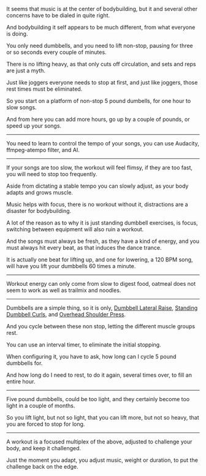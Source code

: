 It seems that music is at the center of bodybuilding,
but it and several other concerns have to be dialed in quite right.

And bodybuilding it self appears to be much different,
from what everyone is doing.

You only need dumbbells, and you need to lift non-stop,
pausing for three or so seconds every couple of minutes.

There is no lifting heavy, as that only cuts off circulation,
and sets and reps are just a myth.

Just like joggers everyone needs to stop at first,
and just like joggers, those rest times must be eliminated.

So you start on a platform of non-stop 5 pound dumbells,
for one hour to slow songs.

And from here you can add more hours, go up by a couple of pounds,
or speed up your songs.

---

You need to learn to control the tempo of your songs,
you can use Audacity, ffmpeg-atempo filter, and AI.

---

If your songs are too slow, the workout will feel flimsy,
if they are too fast, you will need to stop too frequently.

Aside from dictating a stable tempo you can slowly adjust,
as your body adapts and grows muscle.

Music helps with focus, there is no workout without it,
distractions are a disaster for bodybuilding.

A lot of the reason as to why it is just standing dumbbell exercises,
is focus, switching between equipment will also ruin a workout.

And the songs must always be fresh, as they have a kind of energy,
and you must always hit every beat, as that induces the dance trance.

It is actually one beat for lifting up, and one for lowering,
a 120 BPM song, will have you lift your dumbbells 60 times a minute.

---

Workout energy can only come from slow to digest food,
oatmeal does not seem to work as well as trailmix and noodles.

---

Dumbbells are a simple thing, so it is only,
[Dumbbell Lateral Raise][1], [Standing Dumbbell Curls][2], and [Overhead Shoulder Press][3].

And you cycle between these non stop,
letting the different muscle groups rest.

You can use an interval timer,
to eliminate the initial stopping.


When configuring it, you have to ask,
how long can I cycle 5 pound dumbbells for.

And how long do I need to rest,
to do it again, several times over, to fill an entire hour.

---

Five pound dumbbells, could be too light,
and they certainly become too light in a couple of months.

So you lift light, but not so light, that you can lift more,
but not so heavy, that you are forced to stop for long.

---

A workout is a focused multiplex of the above,
adjusted to challenge your body, and keep it challenged.

Just the moment you adapt, you adjust music, weight or duration,
to put the challenge back on the edge.

[1]: https://youtu.be/FeJP4E4Z-PY?t=121
[2]: https://youtu.be/av7-8igSXTs
[3]: https://youtu.be/Gu1t7X2yq4M?t=153
